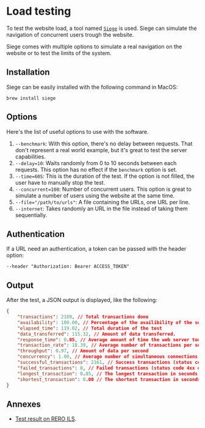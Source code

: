 # Load testing

To test the website load, a tool named [`Siege`](https://github.com/JoeDog/siege) is used. Siege can simulate the navigation of concurrent users trough the website.

Siege comes with multiple options to simulate a real navigation on the website or to test the limits of the system.

## Installation

Siege can be easily installed with the following command in MacOS:

```shell
brew install siege
```

## Options

Here's the list of useful options to use with the software.

1. `--benchmark`: With this option, there's no delay between requests. That don't represent a real world example, but it's great to test the server capabilities.
2. `--delay=10`: Waits randomly from 0 to 10 seconds between each requests. This option has no effect if the `benchmark` option is set.
3. `--time=60S`: This is the duration of the test. If the option is not filled, the user have to manually stop the test.
4. `--concurrent=100`: Number of concurrent users. This option is great to simulate a number of users using the website at the same time.
5. `--file="/path/to/urls"`: A file containing the URLs, one URL per line.
6. `--internet`: Takes randomly an URL in the file instead of taking them sequentially.

## Authentication

If a URL need an authentication, a token can be passed with the header option:

```shell
--header "Authorization: Bearer ACCESS_TOKEN"
```

## Output

After the test, a JSON output is displayed, like the following:

```json
{
    "transactions": 2189, // Total transactions done
    "availability": 100.00, // Percentage of the availibility of the server
    "elapsed_time": 119.02, // Total duration of the test
    "data_transferred": 115.32, // Amount of data transferred.
    "response_time": 0.05, // Average amount of time the web server took to respond to a request
    "transaction_rate": 18.39, // Average number of transactions per second.
    "throughput": 0.97, // Amount of data per second
    "concurrency": 1.00, // Average number of simultaneous connections.
    "successful_transactions": 2161, // Success transactions (status code 2xx or 3xx)
    "failed_transactions": 0, // Failed transactions (status code 4xx or 5xx)
    "longest_transaction": 0.85, // The longest transaction in seconds.
    "shortest_transaction": 0.00 // The shortest transaction in seconds.
}
```

## Annexes

* [Test result on RERO ILS](./ils-test-tests-result.md).
